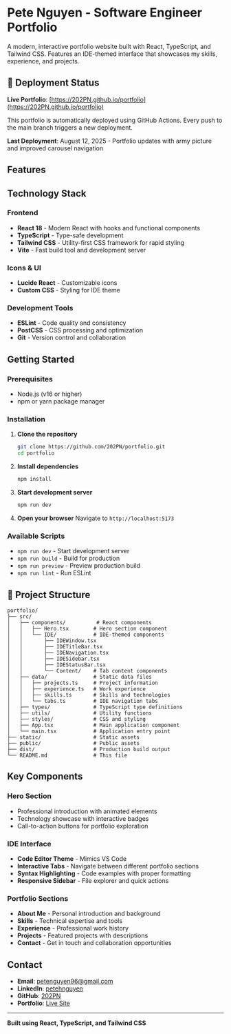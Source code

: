 # Pete Nguyen - Software Engineer Portfolio

A modern, interactive portfolio website built with React, TypeScript, and Tailwind CSS. Features an IDE-themed interface that showcases my skills, experience, and projects.

## 🚀 Deployment Status

**Live Portfolio**: [https://202PN.github.io/portfolio](https://202PN.github.io/portfolio)

This portfolio is automatically deployed using GitHub Actions. Every push to the main branch triggers a new deployment.

**Last Deployment**: August 12, 2025 - Portfolio updates with army picture and improved carousel navigation

##  Features
## Technology Stack

### Frontend
- **React 18** - Modern React with hooks and functional components
- **TypeScript** - Type-safe development
- **Tailwind CSS** - Utility-first CSS framework for rapid styling
- **Vite** - Fast build tool and development server

### Icons & UI
- **Lucide React** - Customizable icons
- **Custom CSS** - Styling for IDE theme

### Development Tools
- **ESLint** - Code quality and consistency
- **PostCSS** - CSS processing and optimization
- **Git** - Version control and collaboration

##  Getting Started

### Prerequisites
- Node.js (v16 or higher)
- npm or yarn package manager

### Installation

1. **Clone the repository**
   ```bash
   git clone https://github.com/202PN/portfolio.git
   cd portfolio
   ```

2. **Install dependencies**
   ```bash
   npm install
   ```

3. **Start development server**
   ```bash
   npm run dev
   ```

4. **Open your browser**
   Navigate to `http://localhost:5173`

### Available Scripts

- `npm run dev` - Start development server
- `npm run build` - Build for production
- `npm run preview` - Preview production build
- `npm run lint` - Run ESLint

## 📁 Project Structure

```
portfolio/
├── src/
│   ├── components/          # React components
│   │   ├── Hero.tsx        # Hero section component
│   │   └── IDE/            # IDE-themed components
│   │       ├── IDEWindow.tsx
│   │       ├── IDETitleBar.tsx
│   │       ├── IDENavigation.tsx
│   │       ├── IDESidebar.tsx
│   │       ├── IDEStatusBar.tsx
│   │       └── Content/    # Tab content components
│   ├── data/               # Static data files
│   │   ├── projects.ts     # Project information
│   │   ├── experience.ts   # Work experience
│   │   ├── skills.ts       # Skills and technologies
│   │   └── tabs.ts         # IDE navigation tabs
│   ├── types/              # TypeScript type definitions
│   ├── utils/              # Utility functions
│   ├── styles/             # CSS and styling
│   ├── App.tsx             # Main application component
│   └── main.tsx            # Application entry point
├── static/                 # Static assets
├── public/                 # Public assets
├── dist/                   # Production build output
└── README.md               # This file
```

## Key Components

### Hero Section
- Professional introduction with animated elements
- Technology showcase with interactive badges
- Call-to-action buttons for portfolio exploration

### IDE Interface
- **Code Editor Theme** - Mimics VS Code
- **Interactive Tabs** - Navigate between different portfolio sections
- **Syntax Highlighting** - Code examples with proper formatting
- **Responsive Sidebar** - File explorer and quick actions

### Portfolio Sections
- **About Me** - Personal introduction and background
- **Skills** - Technical expertise and tools
- **Experience** - Professional work history
- **Projects** - Featured projects with descriptions
- **Contact** - Get in touch and collaboration opportunities

## Contact

- **Email**: petenguyen96@gmail.com
- **LinkedIn**: [petehnguyen](https://www.linkedin.com/in/petehnguyen/)
- **GitHub**: [202PN](https://github.com/202PN)
- **Portfolio**: [Live Site](https://your-vercel-url.vercel.app)

---

**Built using React, TypeScript, and Tailwind CSS**
